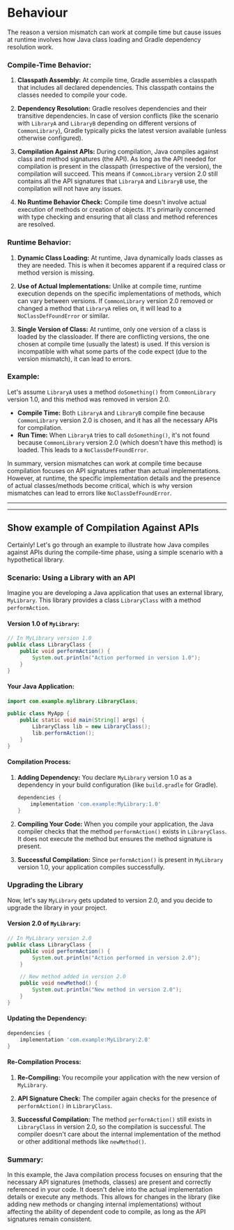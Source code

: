 # Behaviour

The reason a version mismatch can work at compile time but cause issues at runtime involves how Java class loading and Gradle dependency resolution work.

### Compile-Time Behavior:

1. **Classpath Assembly:**
   At compile time, Gradle assembles a classpath that includes all declared dependencies. This classpath contains the classes needed to compile your code.

2. **Dependency Resolution:**
   Gradle resolves dependencies and their transitive dependencies. In case of version conflicts (like the scenario with `LibraryA` and `LibraryB` depending on different versions of `CommonLibrary`), Gradle typically picks the latest version available (unless otherwise configured).

3. **Compilation Against APIs:**
   During compilation, Java compiles against class and method signatures (the API). As long as the API needed for compilation is present in the classpath (irrespective of the version), the compilation will succeed. This means if `CommonLibrary` version 2.0 still contains all the API signatures that `LibraryA` and `LibraryB` use, the compilation will not have any issues.

4. **No Runtime Behavior Check:**
   Compile time doesn't involve actual execution of methods or creation of objects. It's primarily concerned with type checking and ensuring that all class and method references are resolved.

### Runtime Behavior:

1. **Dynamic Class Loading:**
   At runtime, Java dynamically loads classes as they are needed. This is when it becomes apparent if a required class or method version is missing.

2. **Use of Actual Implementations:**
   Unlike at compile time, runtime execution depends on the specific implementations of methods, which can vary between versions. If `CommonLibrary` version 2.0 removed or changed a method that `LibraryA` relies on, it will lead to a `NoClassDefFoundError` or similar.

3. **Single Version of Class:**
   At runtime, only one version of a class is loaded by the classloader. If there are conflicting versions, the one chosen at compile time (usually the latest) is used. If this version is incompatible with what some parts of the code expect (due to the version mismatch), it can lead to errors.

### Example:

Let's assume `LibraryA` uses a method `doSomething()` from `CommonLibrary` version 1.0, and this method was removed in version 2.0.

- **Compile Time:** Both `LibraryA` and `LibraryB` compile fine because `CommonLibrary` version 2.0 is chosen, and it has all the necessary APIs for compilation.
- **Run Time:** When `LibraryA` tries to call `doSomething()`, it's not found because `CommonLibrary` version 2.0 (which doesn't have this method) is loaded. This leads to a `NoClassDefFoundError`.

In summary, version mismatches can work at compile time because compilation focuses on API signatures rather than actual implementations. However, at runtime, the specific implementation details and the presence of actual classes/methods become critical, which is why version mismatches can lead to errors like `NoClassDefFoundError`.

----
----

## Show example of Compilation Against APIs

Certainly! Let's go through an example to illustrate how Java compiles against APIs during the compile-time phase, using a simple scenario with a hypothetical library.

### Scenario: Using a Library with an API

Imagine you are developing a Java application that uses an external library, `MyLibrary`. This library provides a class `LibraryClass` with a method `performAction`.

#### Version 1.0 of `MyLibrary`:

```java
// In MyLibrary version 1.0
public class LibraryClass {
    public void performAction() {
        System.out.println("Action performed in version 1.0");
    }
}
```

#### Your Java Application:

```java
import com.example.mylibrary.LibraryClass;

public class MyApp {
    public static void main(String[] args) {
        LibraryClass lib = new LibraryClass();
        lib.performAction();
    }
}

```

#### Compilation Process:

1. **Adding Dependency:** You declare `MyLibrary` version 1.0 as a dependency in your build configuration (like `build.gradle` for Gradle).

    ```groovy
    dependencies {
        implementation 'com.example:MyLibrary:1.0'
    }
    ```

2. **Compiling Your Code:** When you compile your application, the Java compiler checks that the method `performAction()` exists in `LibraryClass`. It does not execute the method but ensures the method signature is present.

3. **Successful Compilation:** Since `performAction()` is present in `MyLibrary` version 1.0, your application compiles successfully.

### Upgrading the Library

Now, let's say `MyLibrary` gets updated to version 2.0, and you decide to upgrade the library in your project.

#### Version 2.0 of `MyLibrary`:

```java
// In MyLibrary version 2.0
public class LibraryClass {
    public void performAction() {
        System.out.println("Action performed in version 2.0");
    }

    // New method added in version 2.0
    public void newMethod() {
        System.out.println("New method in version 2.0");
    }
}
```

#### Updating the Dependency:

```groovy
dependencies {
    implementation 'com.example:MyLibrary:2.0'
}
```

#### Re-Compilation Process:

1. **Re-Compiling:** You recompile your application with the new version of `MyLibrary`.

2. **API Signature Check:** The compiler again checks for the presence of `performAction()` in `LibraryClass`.

3. **Successful Compilation:** The method `performAction()` still exists in `LibraryClass` in version 2.0, so the compilation is successful. The compiler doesn't care about the internal implementation of the method or other additional methods like `newMethod()`.

### Summary:

In this example, the Java compilation process focuses on ensuring that the necessary API signatures (methods, classes) are present and correctly referenced in your code. It doesn't delve into the actual implementation details or execute any methods. This allows for changes in the library (like adding new methods or changing internal implementations) without affecting the ability of dependent code to compile, as long as the API signatures remain consistent.